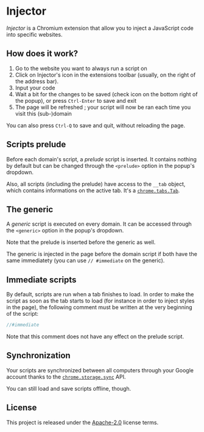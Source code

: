 # Injector

_Injector_ is a Chromium extension that allow you to inject a JavaScript code into specific websites.

## How does it work?

1. Go to the website you want to always run a script on
2. Click on Injector's icon in the extensions toolbar (usually, on the right of the address bar).
3. Input your code
4. Wait a bit for the changes to be saved (check icon on the bottom right of the popup), or press `Ctrl-Enter` to save and exit
5. The page will be refreshed ; your script will now be ran each time you visit this (sub-)domain

You can also press `Ctrl-Q` to save and quit, without reloading the page.

## Scripts prelude

Before each domain's script, a _prelude_ script is inserted. It contains nothing by default but can be changed through the `<prelude>` option in the popup's dropdown.

Also, all scripts (including the prelude) have access to the `__tab` object, which contains informations on the active tab. It's a [`chrome.tabs.Tab`](https://developer.chrome.com/extensions/tabs#type-Tab).

## The generic

A _generic_ script is executed on every domain. It can be accessed through the `<generic>` option in the popup's dropdown.

Note that the prelude is inserted before the generic as well.

The generic is injected in the page before the domain script if both have the same immediatety (you can use `// #immediate` on the generic).

## Immediate scripts

By default, scripts are run when a tab finishes to load. In order to make the script as soon as the tab starts to load (for instance in order to inject styles in the page), the following comment must be written at the very beginning of the script:

```js
//#immediate
```

Note that this comment does not have any effect on the prelude script.

## Synchronization

Your scripts are synchronized between all computers through your Google account thanks to the [`chrome.storage.sync`](https://developer.chrome.com/extensions/storage) API.

You can still load and save scripts offline, though.

## License

This project is released under the [Apache-2.0](LICENSE.md) license terms.
